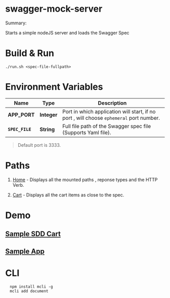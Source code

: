 # swagger-mock-server

Summary:

Starts a simple nodeJS server and loads the Swagger Spec


# Build & Run

```Shell
./run.sh <spec-file-fullpath>
```

# Environment Variables

| Name            | Type          | Description
|-----------------|---------------|-------------
| **APP_PORT**  | **Integer**   | Port in which application will start, if no port , will choose `ephemeral` port number.
| **`SPEC_FILE`** | **String**    | Full file path of the Swagger spec file (Supports Yaml file).



> Default port is 3333.

# Paths

1. [Home](/) - Displays all the mounted paths , reponse types and the HTTP Verb.

2. [Cart](/cart) - Displays all the cart items as close to the spec.


# Demo

## [Sample SDD Cart](sdd.json)

## [Sample App](http://open-zip-7785.slc01.dev.ebayc3.com:3333/)

# CLI

```
  npm install mcli -g
  mcli add document
```
